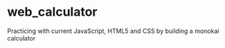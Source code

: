 # web_calculator
Practicing with current JavaScript, HTML5 and CSS by building a monokai calculator
